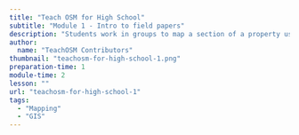 ```yaml
---
title: "Teach OSM for High School"
subtitle: "Module 1 - Intro to field papers"
description: "Students work in groups to map a section of a property using OSM-available base maps in the field."
author:
  name: "TeachOSM Contributors"
thumbnail: "teachosm-for-high-school-1.png"
preparation-time: 1
module-time: 2
lesson: ""
url: "teachosm-for-high-school-1"
tags:
  - "Mapping"
  - "GIS"
---
```

